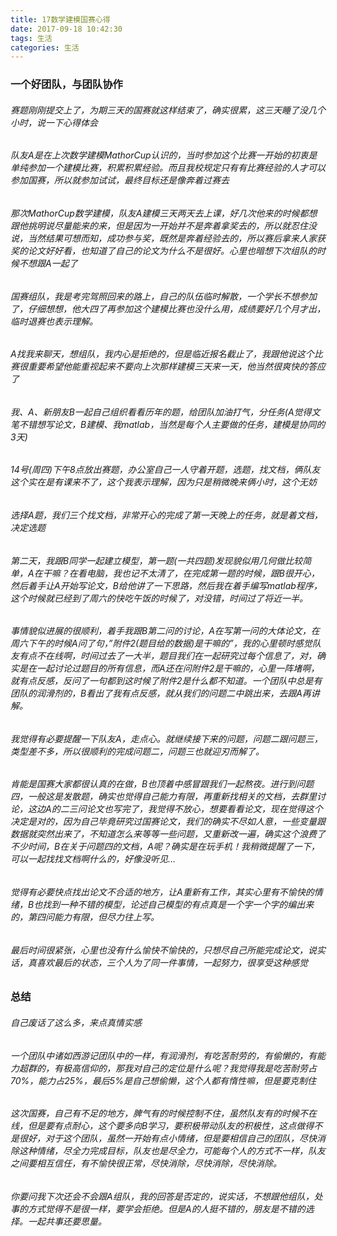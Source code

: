 ```yaml
---
title: 17数学建模国赛心得
date: 2017-09-18 10:42:30
tags: 生活
categories: 生活
---
```



### 一个好团队，与团队协作
###### 赛题刚刚提交上了，为期三天的国赛就这样结束了，确实很累，这三天睡了没几个小时，说一下心得体会
###### 队友A是在上次数学建模MathorCup认识的，当时参加这个比赛一开始的初衷是单纯参加一个建模比赛，积累积累经验。而且我校规定只有有比赛经验的人才可以参加国赛，所以就参加试试，最终目标还是像奔着过赛去
###### 那次MathorCup数学建模，队友A建模三天两天去上课，好几次他来的时候都想跟他挑明说尽量能来的来，但是因为一开始并不是奔着拿奖去的，所以就忍住没说，当然结果可想而知，成功参与奖，既然是奔着经验去的，所以赛后拿来人家获奖的论文好好看，也知道了自己的论文为什么不是很好。心里也暗想下次组队的时候不想跟A一起了
###### 国赛组队，我是考完驾照回来的路上，自己的队伍临时解散，一个学长不想参加了，仔细想想，他大四了再参加这个建模比赛也没什么用，成绩要好几个月才出，临时退赛也表示理解。
###### A找我来聊天，想组队，我内心是拒绝的，但是临近报名截止了，我跟他说这个比赛很重要希望他能重视起来不要向上次那样建模三天来一天，他当然很爽快的答应了
###### 我、A、新朋友B一起自己组织看看历年的题，给团队加油打气，分任务(A觉得文笔不错想写论文，B建模、我matlab，当然是每个人主要做的任务，建模是协同的3天)
###### 14号(周四)下午8点放出赛题，办公室自己一人守着开题，选题，找文档，俩队友这个实在是有课来不了，这个我表示理解，因为只是稍微晚来俩小时，这个无妨
###### 选择A题，我们三个找文档，非常开心的完成了第一天晚上的任务，就是着文档，决定选题
###### 第二天，我跟B同学一起建立模型，第一题(一共四题)发现貌似用几何做比较简单，A在干嘛？在看电脑，我也记不太清了，在完成第一题的时候，跟B很开心，然后着手让A开始写论文，B给他讲了一下思路，然后我在着手编写matlab程序，这个时候就已经到了周六的快吃午饭的时候了，对没错，时间过了将近一半。
###### 事情貌似进展的很顺利，着手我跟B第二问的讨论，A在写第一问的大体论文，在周六下午的时候A问了句，”附件2(题目给的数据)是干嘛的”，我的心里顿时感觉队友有点不在线啊，时间过去了一大半，题目我们在一起研究过每个信息了，对，确实是在一起讨论过题目的所有信息，而A还在问附件2是干嘛的，心里一阵堵啊，就有点反感，反问了一句都到这时候了附件2是什么都不知道。一个团队中总是有团队的润滑剂的，B看出了我有点反感，就从我们的问题二中跳出来，去跟A再讲解。
###### 我觉得有必要提醒一下队友A，走点心。就继续接下来的问题，问题二跟问题三，类型差不多，所以很顺利的完成问题二，问题三也就迎刃而解了。
###### 肯能是国赛大家都很认真的在做，B也顶着中感冒跟我们一起熬夜。进行到问题四，一般这是发散题，确实也觉得自己能力有限，再重新找相关的文档，去群里讨论，这边A的二三问论文也写完了，我觉得不放心，想要看看论文，现在觉得这个决定是对的，因为自己毕竟研究过国赛论文，我们的确实不尽如人意，一些变量跟数据就突然出来了，不知道怎么来等等一些问题，又重新改一遍，确实这个浪费了不少时间，B在关于问题四的文档，A呢？确实是在玩手机！我稍微提醒了一下，可以一起找找文档啊什么的，好像没听见…
###### 觉得有必要快点找出论文不合适的地方，让A重新有工作，其实心里有不愉快的情绪，B也找到一种不错的模型，论述自己模型的有点真是一个字一个字的编出来的，第四问能力有限，但尽力往上写。
###### 最后时间很紧张，心里也没有什么愉快不愉快的，只想尽自己所能完成论文，说实话，真喜欢最后的状态，三个人为了同一件事情，一起努力，很享受这种感觉
### 总结
###### 自己废话了这么多，来点真情实感
###### 一个团队中诸如西游记团队中的一样，有润滑剂，有吃苦耐劳的，有偷懒的，有能力超群的，有极高信仰的，那我对自己的定位是什么呢？我觉得我是吃苦耐劳占70%，能力占25%，最后5%是自己想偷懒，这个人都有惰性嘛，但是要克制住
###### 这次国赛，自己有不足的地方，脾气有的时候控制不住，虽然队友有的时候不在线，但是要有点耐心，这个要多向B学习，要积极带动队友的积极性，这点做得不是很好，对于这个团队，虽然一开始有点小情绪，但是要相信自己的团队，尽快消除这种情绪，尽全力完成目标，队友也是尽全力，可能每个人的方式不一样，队友之间要相互信任，有不愉快很正常，尽快消除，尽快消除，尽快消除。
###### 你要问我下次还会不会跟A组队，我的回答是否定的，说实话，不想跟他组队，处事的方式觉得不是很一样，要学会拒绝。但是A的人挺不错的，朋友是不错的选择。一起共事还要思量。
